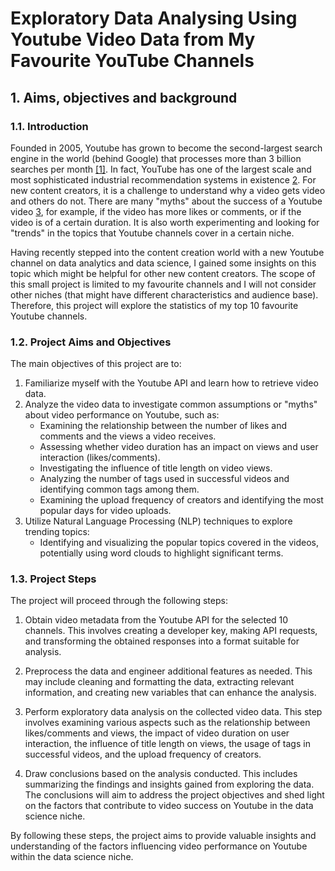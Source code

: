 # Exploratory Data Analysing Using Youtube Video Data from My Favourite YouTube Channels
## 1. Aims, objectives and background
### 1.1. Introduction

Founded in 2005, Youtube has grown to become the second-largest search engine in the world (behind Google) that processes more than 3 billion searches per month [[1]](https://www.mushroomnetworks.com/infographics/youtube---the-2nd-largest-search-engine-infographic/). In fact, YouTube has one of the largest scale and most sophisticated industrial recommendation systems in existence [2](https://dl.acm.org/doi/10.1145/2959100.2959190). For new content creators, it is a challenge to understand why a video gets video and others do not. There are many "myths" about the success of a Youtube video [3](https://vidiq.com/blog/post/5-youtube-algorithm-myths-youtubers-need-to-know-about/), for example, if the video has more likes or comments, or if the video is of a certain duration. It is also worth experimenting and looking for "trends" in the topics that Youtube channels cover in a certain niche.

Having recently stepped into the content creation world with a new Youtube channel on data analytics and data science, I gained some insights on this topic which might be helpful for other new content creators. The scope of this small project is limited to my favourite channels and I will not consider other niches (that might have different characteristics and audience base). Therefore, this project will explore the statistics of my top 10 favourite Youtube channels.


### 1.2. Project Aims and Objectives
The main objectives of this project are to:

1. Familiarize myself with the Youtube API and learn how to retrieve video data.
2. Analyze the video data to investigate common assumptions or "myths" about video performance on Youtube, such as:
   - Examining the relationship between the number of likes and comments and the views a video receives.
   - Assessing whether video duration has an impact on views and user interaction (likes/comments).
   - Investigating the influence of title length on video views.
   - Analyzing the number of tags used in successful videos and identifying common tags among them.
   - Examining the upload frequency of creators and identifying the most popular days for video uploads.
3. Utilize Natural Language Processing (NLP) techniques to explore trending topics:
   - Identifying and visualizing the popular topics covered in the videos, potentially using word clouds to highlight significant terms.


### 1.3. Project Steps
The project will proceed through the following steps:

  1. Obtain video metadata from the Youtube API for the selected 10 channels. This involves creating a developer key, making API requests, and transforming the obtained responses into a format suitable for analysis.

  2. Preprocess the data and engineer additional features as needed. This may include cleaning and formatting the data, extracting relevant information, and creating new variables that can enhance the analysis.

  3. Perform exploratory data analysis on the collected video data. This step involves examining various aspects such as the relationship between likes/comments and views, the impact of video duration on user interaction, the influence of title length on views, the usage of tags in successful videos, and the upload frequency of creators.

  4. Draw conclusions based on the analysis conducted. This includes summarizing the findings and insights gained from exploring the data. The conclusions will aim to address the project objectives and shed light on the factors that contribute to video success on Youtube in the data science niche.

By following these steps, the project aims to provide valuable insights and understanding of the factors influencing video performance on Youtube within the data science niche.
